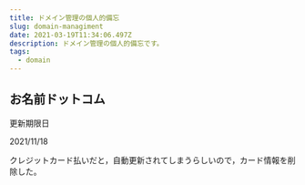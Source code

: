 ```yaml
---
title: ドメイン管理の個人的備忘
slug: domain-managiment
date: 2021-03-19T11:34:06.497Z
description: ドメイン管理の個人的備忘です。
tags:
  - domain
---
```

## お名前ドットコム
更新期限日

2021/11/18

クレジットカード払いだと，自動更新されてしまうらしいので，カード情報を削除した。